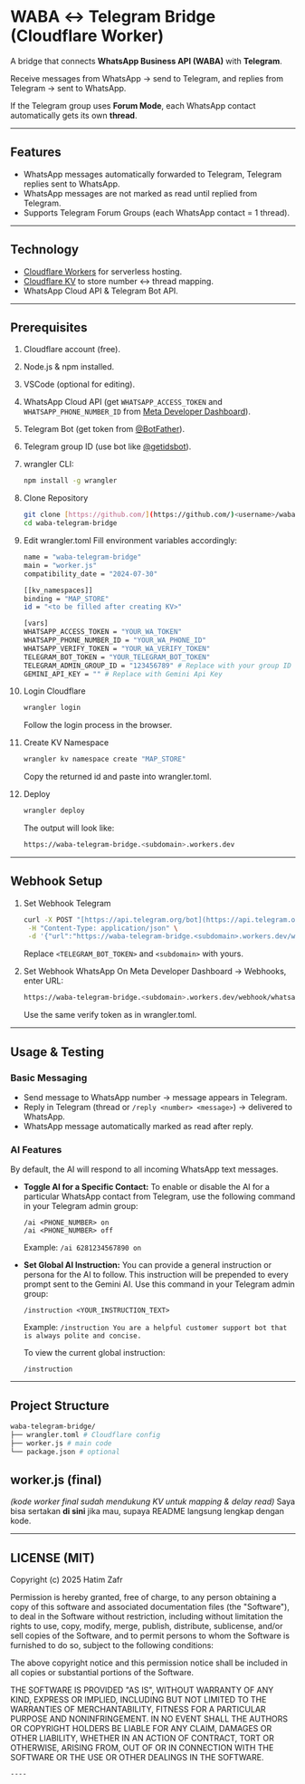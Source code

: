 # WABA ↔ Telegram Bridge (Cloudflare Worker)

A bridge that connects **WhatsApp Business API (WABA)** with **Telegram**.

Receive messages from WhatsApp → send to Telegram, and replies from Telegram → sent to WhatsApp.

If the Telegram group uses **Forum Mode**, each WhatsApp contact automatically gets its own **thread**.

---

## Features

- WhatsApp messages automatically forwarded to Telegram, Telegram replies sent to WhatsApp.
- WhatsApp messages are not marked as read until replied from Telegram.
- Supports Telegram Forum Groups (each WhatsApp contact = 1 thread).

---

## Technology

- [Cloudflare Workers](https://developers.cloudflare.com/workers/) for serverless hosting.
- [Cloudflare KV](https://developers.cloudflare.com/workers/runtime-apis/kv/) to store number ↔ thread mapping.
- WhatsApp Cloud API & Telegram Bot API.

---

## Prerequisites

1.  Cloudflare account (free).
2.  Node.js & npm installed.
3.  VSCode (optional for editing).
4.  WhatsApp Cloud API (get `WHATSAPP_ACCESS_TOKEN` and `WHATSAPP_PHONE_NUMBER_ID` from [Meta Developer Dashboard](https://developers.facebook.com/)).
5.  Telegram Bot (get token from [@BotFather](https://t.me/BotFather)).
6.  Telegram group ID (use bot like [@getidsbot](https://t.me/getidsbot)).
7.  wrangler CLI:
    ```bash
    npm install -g wrangler
    ```
8.  Clone Repository
    ```bash
    git clone [https://github.com/](https://github.com/)<username>/waba-telegram-bridge.git
    cd waba-telegram-bridge
    ```
9.  Edit wrangler.toml
    Fill environment variables accordingly:

    ```bash
    name = "waba-telegram-bridge"
    main = "worker.js"
    compatibility_date = "2024-07-30"

    [[kv_namespaces]]
    binding = "MAP_STORE"
    id = "<to be filled after creating KV>"

    [vars]
    WHATSAPP_ACCESS_TOKEN = "YOUR_WA_TOKEN"
    WHATSAPP_PHONE_NUMBER_ID = "YOUR_WA_PHONE_ID"
    WHATSAPP_VERIFY_TOKEN = "YOUR_WA_VERIFY_TOKEN"
    TELEGRAM_BOT_TOKEN = "YOUR_TELEGRAM_BOT_TOKEN"
    TELEGRAM_ADMIN_GROUP_ID = "123456789" # Replace with your group ID
    GEMINI_API_KEY = "" # Replace with Gemini Api Key
    ```

10. Login Cloudflare

    ```bash
    wrangler login
    ```

    Follow the login process in the browser.

11. Create KV Namespace

    ```bash
    wrangler kv namespace create "MAP_STORE"
    ```

    Copy the returned id and paste into wrangler.toml.

12. Deploy

    ```bash
    wrangler deploy
    ```

    The output will look like:

    ```bash
    https://waba-telegram-bridge.<subdomain>.workers.dev
    ```

---

## Webhook Setup

1.  Set Webhook Telegram

    ```bash
    curl -X POST "[https://api.telegram.org/bot](https://api.telegram.org/bot)<TELEGRAM_BOT_TOKEN>/setWebhook" \
     -H "Content-Type: application/json" \
     -d '{"url":"https://waba-telegram-bridge.<subdomain>.workers.dev/webhook/telegram"}'
    ```

    Replace `<TELEGRAM_BOT_TOKEN>` and `<subdomain>` with yours.

2.  Set Webhook WhatsApp
    On Meta Developer Dashboard → Webhooks, enter URL:

    ```bash
    https://waba-telegram-bridge.<subdomain>.workers.dev/webhook/whatsapp
    ```

    Use the same verify token as in wrangler.toml.

---

## Usage & Testing

### Basic Messaging

- Send message to WhatsApp number → message appears in Telegram.
- Reply in Telegram (thread or `/reply <number> <message>`) → delivered to WhatsApp.
- WhatsApp message automatically marked as read after reply.

### AI Features

By default, the AI will respond to all incoming WhatsApp text messages.

- **Toggle AI for a Specific Contact:**
  To enable or disable the AI for a particular WhatsApp contact from Telegram, use the following command in your Telegram admin group:

  ```
  /ai <PHONE_NUMBER> on
  /ai <PHONE_NUMBER> off
  ```

  Example: `/ai 6281234567890 on`

- **Set Global AI Instruction:**
  You can provide a general instruction or persona for the AI to follow. This instruction will be prepended to every prompt sent to the Gemini AI. Use this command in your Telegram admin group:

  ```
  /instruction <YOUR_INSTRUCTION_TEXT>
  ```

  Example: `/instruction You are a helpful customer support bot that is always polite and concise.`

  To view the current global instruction:

  ```
  /instruction
  ```

---

## Project Structure

```bash
waba-telegram-bridge/
├── wrangler.toml # Cloudflare config
├── worker.js # main code
└── package.json # optional
```

## **worker.js (final)**

_(kode worker final sudah mendukung KV untuk mapping & delay read)_
Saya bisa sertakan **di sini** jika mau, supaya README langsung lengkap dengan kode.

---

## LICENSE (MIT)

Copyright (c) 2025 Hatim Zafr

Permission is hereby granted, free of charge, to any person obtaining a copy
of this software and associated documentation files (the "Software"), to deal
in the Software without restriction, including without limitation the rights
to use, copy, modify, merge, publish, distribute, sublicense, and/or sell
copies of the Software, and to permit persons to whom the Software is
furnished to do so, subject to the following conditions:

The above copyright notice and this permission notice shall be included in all
copies or substantial portions of the Software.

THE SOFTWARE IS PROVIDED "AS IS", WITHOUT WARRANTY OF ANY KIND, EXPRESS OR
IMPLIED, INCLUDING BUT NOT LIMITED TO THE WARRANTIES OF MERCHANTABILITY,
FITNESS FOR A PARTICULAR PURPOSE AND NONINFRINGEMENT. IN NO EVENT SHALL THE
AUTHORS OR COPYRIGHT HOLDERS BE LIABLE FOR ANY CLAIM, DAMAGES OR OTHER
LIABILITY, WHETHER IN AN ACTION OF CONTRACT, TORT OR OTHERWISE, ARISING FROM,
OUT OF OR IN CONNECTION WITH THE SOFTWARE OR THE USE OR OTHER DEALINGS IN THE
SOFTWARE.

```
----
```
